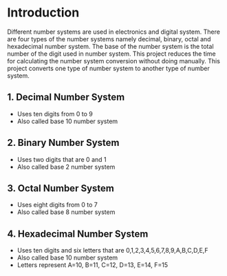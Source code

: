 # Introduction
Different number systems are used in electronics and digital system. There are four types of the number systems namely decimal, binary, octal and hexadecimal number system. The base of the number system is the total number of the digit used in number system. This project reduces the time for calculating the number system conversion without doing manually. This project converts one type of number system to another type of number system.
## 1. Decimal Number System
* Uses ten digits from 0 to 9
* Also called base 10 number system
## 2. Binary Number System
* Uses two digits that are 0 and 1
* Also called base 2 number system
## 3. Octal Number System
* Uses eight digits from 0 to 7
* Also called base 8 number system
## 4. Hexadecimal Number System
* Uses ten digits and six letters that are 0,1,2,3,4,5,6,7,8,9,A,B,C,D,E,F
* Also called base 10 number system
* Letters represent A=10, B=11, C=12, D=13, E=14, F=15
